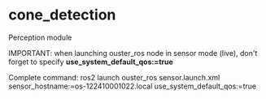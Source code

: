 # cone_detection
Perception module


IMPORTANT: when launching ouster_ros node in sensor mode (live), don't forget to specify  **use_system_default_qos:=true**

Complete command: ros2 launch ouster_ros sensor.launch.xml sensor_hostname:=os-122410001022.local use_system_default_qos:=true

